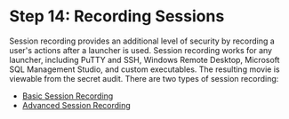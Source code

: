 [title]: # "14. Recording Sessions"
[tags]: # "Session Recording"
[priority]: # "140"

# Step 14: Recording Sessions

Session recording provides an additional level of security by recording a user's actions after a launcher is used. Session recording works for any launcher, including PuTTY and SSH, Windows Remote Desktop, Microsoft SQL Management Studio, and custom executables. The resulting movie is viewable from the secret audit. There are two types of session recording:

- [Basic Session Recording](../../session-recording/index.md)
- [Advanced Session Recording](../../session-recording/index.md)
